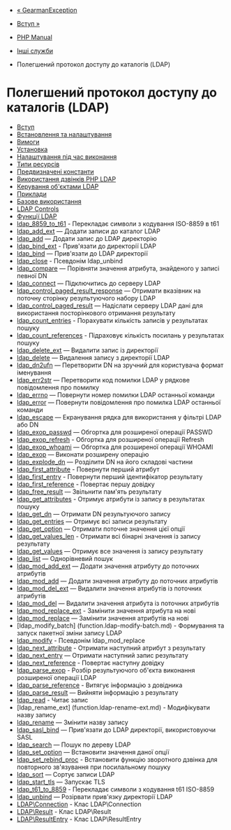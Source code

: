 - [« GearmanException](class.gearmanexception.md)
- [Вступ »](intro.ldap.md)

- [PHP Manual](index.md)
- [Інші служби](refs.remote.other.md)
- Полегшений протокол доступу до каталогів (LDAP)

# Полегшений протокол доступу до каталогів (LDAP)

- [Вступ](intro.ldap.md)
- [Встановлення та налаштування](ldap.setup.md)
- [Вимоги](ldap.requirements.md)
- [Установка](ldap.installation.md)
- [Налаштування під час виконання](ldap.configuration.md)
- [Типи ресурсів](ldap.resources.md)
- [Предвизначені константи](ldap.constants.md)
- [Використання дзвінків PHP LDAP](ldap.using.md)
- [Керування об'єктами LDAP](ldap.controls.md)
- [Приклади](ldap.examples.md)
- [Базове використання](ldap.examples-basic.md)
- [LDAP Controls](ldap.examples-controls.md)
- [Функції LDAP](ref.ldap.md)
- [ldap_8859_to_t61](function.ldap-8859-to-t61.md) - Перекладає
символи з кодування ISO-8859 в t61
- [ldap_add_ext](function.ldap-add-ext.md) — Додати записи до
каталог LDAP
- [ldap_add](function.ldap-add.md) — Додати запис до LDAP
директорію
- [ldap_bind_ext](function.ldap-bind-ext.md) - Прив'язати до
директорії LDAP
- [ldap_bind](function.ldap-bind.md) — Прив'язати до LDAP
директорії
- [ldap_close](function.ldap-close.md) - Псевдонім ldap_unbind
- [ldap_compare](function.ldap-compare.md) — Порівняти значення
атрибута, знайденого у записі певної DN
- [ldap_connect](function.ldap-connect.md) — Підключитись до
серверу LDAP
- [ldap_control_paged_result_response](function.ldap-control-paged-result-response.md)
— Отримати вказівник на поточну сторінку результуючого набору
LDAP
- [ldap_control_paged_result](function.ldap-control-paged-result.md)
— Надіслати серверу LDAP дані для використання посторінкового
отримання результату
- [ldap_count_entries](function.ldap-count-entries.md) -
Порахувати кількість записів у результатах пошуку
- [ldap_count_references](function.ldap-count-references.md) -
Підраховує кількість посилань у результатах пошуку
- [ldap_delete_ext](function.ldap-delete-ext.md) — Видалити
запис із директорії
- [ldap_delete](function.ldap-delete.md) — Видалення запису з
директорії LDAP
- [ldap_dn2ufn](function.ldap-dn2ufn.md) — Перетворити DN на
зручний для користувача формат іменування
- [ldap_err2str](function.ldap-err2str.md) — Перетворити код
помилки LDAP у рядкове повідомлення про помилку
- [ldap_errno](function.ldap-errno.md) — Повернути номер помилки
LDAP останньої команди
- [ldap_error](function.ldap-error.md) — Повернути повідомлення про
помилка LDAP останньої команди
- [ldap_escape](function.ldap-escape.md) — Екранування рядка
для використання у фільтрі LDAP або DN
- [ldap_exop_passwd](function.ldap-exop-passwd.md) — Обгортка для
розширеної операції PASSWD
- [ldap_exop_refresh](function.ldap-exop-refresh.md) - Обгортка
для розширеної операції Refresh
- [ldap_exop_whoami](function.ldap-exop-whoami.md) — Обгортка для
розширеної операції WHOAMI
- [ldap_exop](function.ldap-exop.md) — Виконати розширену
операцію
- [ldap_explode_dn](function.ldap-explode-dn.md) — Розділити DN
на його складові частини
- [ldap_first_attribute](function.ldap-first-attribute.md) -
Повернути перший атрибут
- [ldap_first_entry](function.ldap-first-entry.md) - Повернути
перший ідентифікатор результату
- [ldap_first_reference](function.ldap-first-reference.md) -
Повертає першу довідку
- [ldap_free_result](function.ldap-free-result.md) — Звільнити
пам'ять результату
- [ldap_get_attributes](function.ldap-get-attributes.md) -
Отримує атрибути із запису в результатах пошуку
- [ldap_get_dn](function.ldap-get-dn.md) — Отримати DN
результуючого запису
- [ldap_get_entries](function.ldap-get-entries.md) — Отримує
всі записи результату
- [ldap_get_option](function.ldap-get-option.md) — Отримати
поточне значення цієї опції
- [ldap_get_values_len](function.ldap-get-values-len.md) -
Отримати всі бінарні значення із запису результату
- [ldap_get_values](function.ldap-get-values.md) — Отримує все
значення із запису результату
- [ldap_list](function.ldap-list.md) — Однорівневий пошук
- [ldap_mod_add_ext](function.ldap-mod_add-ext.md) — Додати
значення атрибуту до поточних атрибутів
- [ldap_mod_add](function.ldap-mod-add.md) — Додати значення
атрибуту до поточних атрибутів
- [ldap_mod_del_ext](function.ldap-mod_del-ext.md) — Видалити
значення атрибутів із поточних атрибутів
- [ldap_mod_del](function.ldap-mod-del.md) — Видалити значення
атрибута із поточних атрибутів
- [ldap_mod_replace_ext](function.ldap-mod_replace-ext.md) -
Замінити значення атрибута на нові
- [ldap_mod_replace](function.ldap-mod-replace.md) — Замінити
значення атрибутів на нові
- [ldap_modify_batch] (function.ldap-modify-batch.md) -
Формування та запуск пакетної зміни запису LDAP
- [ldap_modify](function.ldap-modify.md) - Псевдонім
ldap_mod_replace
- [ldap_next_attribute](function.ldap-next-attribute.md) -
Отримати наступний атрибут з результату
- [ldap_next_entry](function.ldap-next-entry.md) — Отримати
наступний запис результату
- [ldap_next_reference](function.ldap-next-reference.md) -
Повертає наступну довідку
- [ldap_parse_exop](function.ldap-parse-exop.md) - Розбір
результуючого об'єкта виконання розширеної операції LDAP
- [ldap_parse_reference](function.ldap-parse-reference.md) -
Витягує інформацію з довідника
- [ldap_parse_result](function.ldap-parse-result.md) — Вийняти
інформацію з результату
- [ldap_read](function.ldap-read.md) - Читає запис
- [ldap_rename_ext] (function.ldap-rename-ext.md) -
Модифікувати назву запису
- [ldap_rename](function.ldap-rename.md) — Змінити назву запису
- [ldap_sasl_bind](function.ldap-sasl-bind.md) — Прив'язати до
LDAP директорії, використовуючи SASL
- [ldap_search](function.ldap-search.md) — Пошук по дереву LDAP
- [ldap_set_option](function.ldap-set-option.md) — Встановити
значення даної опції
- [ldap_set_rebind_proc](function.ldap-set-rebind-proc.md) -
Встановити функцію зворотного дзвінка для повторного зв'язування
при посилальному пошуку
- [ldap_sort](function.ldap-sort.md) — Сортує записи LDAP
- [ldap_start_tls](function.ldap-start-tls.md) — Запускає TLS
- [ldap_t61_to_8859](function.ldap-t61-to-8859.md) - Перекладає
символи з кодування t61 ISO-8859
- [ldap_unbind](function.ldap-unbind.md) — Розірвати прив'язку
директорії LDAP
- [LDAP\Connection](class.ldap-connection.md) - Клас
LDAP\Connection
- [LDAP\Result](class.ldap-result.md) - Клас LDAP\Result
- [LDAP\ResultEntry](class.ldap-result-entry.md) - Клас
LDAP\ResultEntry
